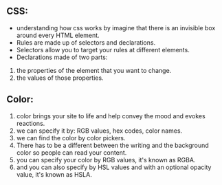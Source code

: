 ## CSS: 

- understanding how css works by imagine that there is an invisible box around every HTML element.
- Rules are made up of selectors and declarations.
- Selectors allow you to target your rules at different elements.
- Declarations made of two parts: 
1. the properties of the element that you want to change.
2. the values of those properties.

## Color:

1. color brings your site to life and help convey the mood and evokes reactions.
2. we can specify it by: RGB values, hex codes, color names.
3. we can find the color by color pickers.
4. There has to be a different between the writing and the background color so people can read your content.
5. you can specify your color by RGB values, it's known as RGBA.
6. and you can also specify by HSL values and with an optional opacity value, it's known as HSLA.